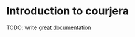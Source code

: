 # Introduction to courjera

TODO: write [great documentation](http://jacobian.org/writing/what-to-write/)
